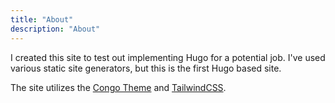 ```yaml
---
title: "About"
description: "About"
---
```


I created this site to test out implementing Hugo for a potential job.  I've used various static site generators, but this is the first Hugo based site.

The site utilizes the [Congo Theme](https://jpanther.github.io/congo/) and [TailwindCSS](https://tailwindcss.com/).  